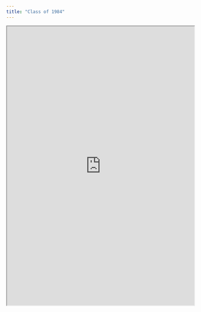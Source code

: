 ```yaml
---
title: "Class of 1984"
---
```




<iframe height="750" width="100%" src="https://ewelton.github.io/ktest/wiki.html#Class%20of%201984"></iframe>
